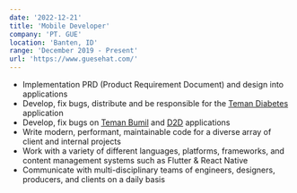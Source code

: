 ```yaml
---
date: '2022-12-21'
title: 'Mobile Developer'
company: 'PT. GUE'
location: 'Banten, ID'
range: 'December 2019 - Present'
url: 'https://www.guesehat.com/'
---
```


- Implementation PRD (Product Requirement Document) and design into applications
- Develop, fix bugs, distribute and be responsible for the [Teman Diabetes](https://temandiabetes.com) application
- Develop, fix bugs on [Teman Bumil](https://temanbumil.com) and [D2D](https://d2d.co.id) applications
- Write modern, performant, maintainable code for a diverse array of client and internal projects
- Work with a variety of different languages, platforms, frameworks, and content management systems such as Flutter & React Native
- Communicate with multi-disciplinary teams of engineers, designers, producers, and clients on a daily basis
